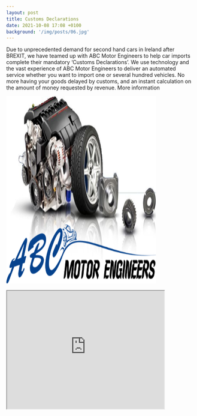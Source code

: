 ```yaml
---
layout: post
title: Customs Declarations
date: 2021-10-08 17:08 +0100
background: '/img/posts/06.jpg'
---
```

<p>Due to unprecedented demand for second hand cars in Ireland after BREXIT, we have teamed up with ABC Motor Engineers to help car imports complete their mandatory ‘Customs Declarations’. We use technology and the vast experience of ABC Motor Engineers to deliver an automated service whether you want to import one or several hundred vehicles. No more having your goods delayed by customs, and an instant calculation on the amount of money requested by revenue. More information</p>
<p>
<img src="/img/posts/ABSMotorEngineers.png" alt="ABSMotorEngineers" width="400" height="500"> 
<p>
 <iframe width="420" height="315"
src="https://www.youtube.com/watch?v=YxUofn3BPZs">
</iframe> 